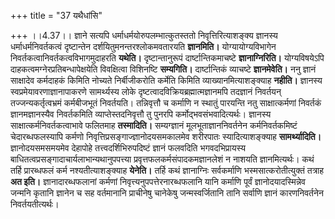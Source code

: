 +++
title = "37 यथैधांसि"

+++
।।4.37।। ज्ञाने सत्यपि धर्माधर्मयोरुपलम्भात्कुतस्ततो निवृत्तिरित्याशङ्क्य
ज्ञानस्य धर्माधर्मनिवर्तकत्वं दृष्टान्तेन दर्शयितुमनन्तरश्लोकमवतारयति
**ज्ञानमिति।** योग्यायोग्यविभागेन निवर्तकत्वानिवर्तकत्वविभागमुदाहरति
**यथेति।** दृष्टान्तानुरूपं दार्ष्टान्तिकमाचष्टे **ज्ञानाग्निरिति।**
योग्यविषयेऽपि दाहकत्वमग्नेरप्रतिबन्धापेक्षयेति विवक्षित्वा विशिनष्टि
**सम्यगिति।** दार्ष्टान्तिकं व्याचष्टे **ज्ञानमेवेति।** ननु ज्ञानं
साक्षादेव कर्मदाहकं किमिति नोच्यते निर्बीजीकरोति कर्मेति किमिति
व्याख्यानमित्याशङ्क्याह **नहीति।** ज्ञानस्य स्वप्रमेयावरणाज्ञानापाकरणे
सामर्थ्यस्य लोके दृष्टत्वादविक्रियब्रह्मात्मज्ञानमपि तदज्ञानं निवर्तयन्
तज्जन्यकर्तृत्वभ्रमं कर्मबीजभूतं निवर्तयति। तन्निवृत्तौ च कर्माणि न
स्थातुं पारयन्ति नतु साक्षात्कर्मणां निवर्तकं ज्ञानमज्ञानस्यैव
निवर्तकमिति व्याप्तेस्तदनिवृत्तौ तु पुनरपि कर्मोद्भवसंभवादित्यर्थः।
ज्ञानस्य साक्षात्कर्मनिवर्तकत्वाभावे फलितमाह **तस्मादिति।** सम्यग्ज्ञानं
मूलभूताज्ञाननिवर्तनेन कर्मनिवर्तकमिष्टं चेदारब्धफलस्यापि कर्मणो
निवृत्तिप्रसङ्गाज्ज्ञानोदयसमकालमेव शरीरपातः स्यादित्याशङ्क्याह
**सामर्थ्यादिति।** ज्ञानोदयसमसमयमेव देहापोहे तत्त्वदर्शिभिरुपदिष्टं
ज्ञानं फलवदिति भगवदभिप्रायस्य बाधितत्वप्रसङ्गादाचार्यलाभान्यथानुपपत्त्या
प्रवृत्तफलकर्मसंपादकमज्ञानलेशं न नाशयति ज्ञानमित्यर्थः। कथं तर्हि
प्रारब्धफलं कर्म नश्यतीत्याशङ्क्याह **येनेति।** तर्हि कथं ज्ञानाग्निः
सर्वकर्माणि भस्मसात्करोतीत्युक्तं तत्राह **अत इति।** ज्ञानादारब्धफलानां
कर्मणां निवृत्त्यनुपपत्तेरनारब्धफलानि यानि कर्माणि पूर्वं
ज्ञानोदयादस्मिन्नेव जन्मनि कृतानि ज्ञानेन च सह वर्तमानानि प्राचीनेषु
चानेकेषु जन्मस्वर्जितानि तानि सर्वाणि ज्ञानं कारणनिवर्तनेन
निवर्तयतीत्यर्थः।
